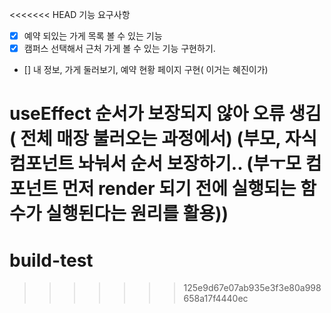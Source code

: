 <<<<<<< HEAD
기능 요구사항 
- [x] 예약 되있는 가게 목록 볼 수 있는 기능
- [x]  캠퍼스 선택해서 근처 가게 볼 수 있는 기능 구현하기. 
- [] 내 정보, 가게 둘러보기, 
예약 현황 페이지 구현( 이거는 혜진이가)


useEffect 순서가 보장되지 않아 오류 생김 ( 전체 매장 불러오는 과정에서)
(부모, 자식 컴포넌트 놔눠서 순서 보장하기.. (부ㅜ모 컴포넌트 먼저 render 되기 전에 실행되는 함수가 실행된다는
원리를 활용))
=======
# build-test
>>>>>>> 125e9d67e07ab935e3f3e80a998658a17f4440ec
